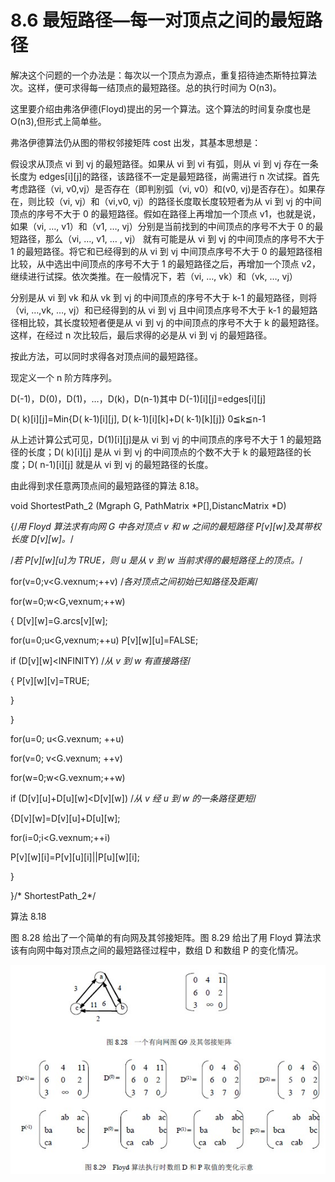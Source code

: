 # 8.6 最短路径—每一对顶点之间的最短路径

解决这个问题的一个办法是：每次以一个顶点为源点，重复招待迪杰斯特拉算法次。这样，便可求得每一结顶点的最短路径。总的执行时间为 O(n3)。

这里要介绍由弗洛伊德(Floyd)提出的另一个算法。这个算法的时间复杂度也是 O(n3),但形式上简单些。

弗洛伊德算法仍从图的带权邻接矩阵 cost 出发，其基本思想是：

假设求从顶点 vi 到 vj 的最短路径。如果从 vi 到 vi 有弧，则从 vi 到 vj 存在一条长度为 edges[i][j]的路径，该路径不一定是最短路径，尚需进行 n 次试探。首先考虑路径（vi, v0,vj）是否存在（即判别弧（vi, v0）和(v0, vj)是否存在）。如果存在，则比较（vi, vj）和（vi,v0, vj）的路径长度取长度较短者为从 vi 到 vj 的中间顶点的序号不大于 0 的最短路径。假如在路径上再增加一个顶点 v1，也就是说，如果（vi, …, v1）和（v1, …, vj）分别是当前找到的中间顶点的序号不大于 0 的最短路径，那么（vi, …, v1, … , vj） 就有可能是从 vi 到 vj 的中间顶点的序号不大于 1 的最短路径。将它和已经得到的从 vi 到 vj 中间顶点序号不大于 0 的最短路径相比较，从中选出中间顶点的序号不大于 1 的最短路径之后，再增加一个顶点 v2，继续进行试探。依次类推。在一般情况下，若（vi, …, vk）和（vk, …, vj）

分别是从 vi 到 vk 和从 vk 到 vj 的中间顶点的序号不大于 k-1 的最短路径，则将（vi, …,vk, …, vj）和已经得到的从 vi 到 vj 且中间顶点序号不大于 k-1 的最短路径相比较，其长度较短者便是从 vi 到 vj 的中间顶点的序号不大于 k 的最短路径。这样，在经过 n 次比较后，最后求得的必是从 vi 到 vj 的最短路径。

按此方法，可以同时求得各对顶点间的最短路径。

现定义一个 n 阶方阵序列。

D(-1)，D(0)，D(1)，…，D(k)，D(n-1)其中 D(-1)[i][j]=edges[i][j]

D( k)[i][j]=Min{D( k-1)[i][j], D( k-1)[i][k]+D( k-1)[k][j]} 0≦k≦n-1

从上述计算公式可见，D(1)[i][j]是从 vi 到 vj 的中间顶点的序号不大于 1 的最短路径的长度；D( k)[i][j] 是从 vi 到 vj 的中间顶点的个数不大于 k 的最短路径的长度；D( n-1)[i][j] 就是从 vi 到 vj 的最短路径的长度。

由此得到求任意两顶点间的最短路径的算法 8.18。

void ShortestPath_2 (Mgraph G, PathMatrix *P[],DistancMatrix *D)

{/*用 Floyd 算法求有向网 G 中各对顶点 v 和 w 之间的最短路径 P[v][w]及其带权长度 D[v][w]。*/

/*若 P[v][w][u]为 TRUE，则 u 是从 v 到 w 当前求得的最短路径上的顶点。*/

for(v=0;v<G.vexnum;++v) /*各对顶点之间初始已知路径及距离*/

for(w=0;w<G,vexnum;++w)

{ D[v][w]=G.arcs[v][w];

for(u=0;u<G,vexnum;++u) P[v][w][u]=FALSE;

if (D[v][w]<INFINITY) /*从 v 到 w 有直接路径*/

{ P[v][w][v]=TRUE;

}

}

for(u=0; u<G.vexnum; ++u)

for(v=0; v<G.vexnum; ++v)

for(w=0;w<G.vexnum;++w)

if (D[v][u]+D[u][w]<D[v][w]) /*从 v 经 u 到 w 的一条路径更短*/

{D[v][w]=D[v][u]+D[u][w];

for(i=0;i<G.vexnum;++i)

P[v][w][i]=P[v][u][i]||P[u][w][i];

}

}/* ShortestPath_2*/

算法 8.18

图 8.28 给出了一个简单的有向网及其邻接矩阵。图 8.29 给出了用 Floyd 算法求该有向网中每对顶点之间的最短路径过程中，数组 D 和数组 P 的变化情况。

![](img/67518f02182d61d12a6a08aa831c0178.jpg)